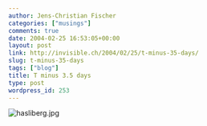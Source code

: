 ```yaml
---
author: Jens-Christian Fischer
categories: ["musings"]
comments: true
date: 2004-02-25 16:53:05+00:00
layout: post
link: http://invisible.ch/2004/02/25/t-minus-35-days/
slug: t-minus-35-days
tags: ["blog"]
title: T minus 3.5 days
type: post
wordpress_id: 253
---
```


![hasliberg.jpg](/images/hasliberg.jpg)

